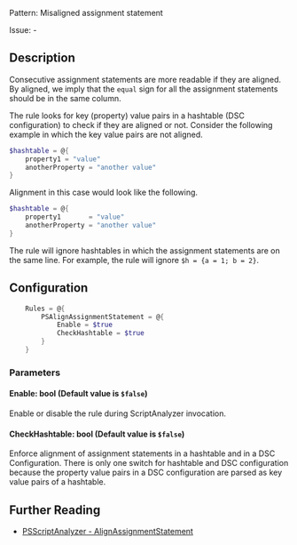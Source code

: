 Pattern: Misaligned assignment statement

Issue: -

## Description

Consecutive assignment statements are more readable if they are aligned. By aligned, we imply that the `equal` sign for all the assignment statements should be in the same column.

The rule looks for key (property) value pairs in a hashtable (DSC configuration) to check if they are aligned or not. Consider the following example in which the key value pairs are not aligned.

```powershell
$hashtable = @{
    property1 = "value"
    anotherProperty = "another value"
}
```

Alignment in this case would look like the following.

```powershell
$hashtable = @{
    property1       = "value"
    anotherProperty = "another value"
}
```

The rule will ignore hashtables in which the assignment statements are on the same line. For example, the rule will ignore `$h = {a = 1; b = 2}`.

## Configuration

```powershell
    Rules = @{
        PSAlignAssignmentStatement = @{
            Enable = $true
            CheckHashtable = $true
        }
    }
```

### Parameters

#### Enable: bool (Default value is `$false`)

Enable or disable the rule during ScriptAnalyzer invocation.

#### CheckHashtable: bool (Default value is `$false`)

Enforce alignment of assignment statements in a hashtable and in a DSC Configuration. There is only one switch for hashtable and DSC configuration because the property value pairs in a DSC configuration are parsed as key value pairs of a hashtable.

## Further Reading

* [PSScriptAnalyzer - AlignAssignmentStatement](https://github.com/PowerShell/PSScriptAnalyzer/blob/master/RuleDocumentation/AlignAssignmentStatement.md)